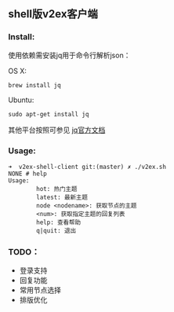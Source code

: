 ## shell版v2ex客户端

### Install:

使用依赖需安装jq用于命令行解析json：

OS X: 

```
brew install jq

```

Ubuntu:

```
sudo apt-get install jq
```

其他平台按照可参见 [jq官方文档](https://stedolan.github.io/jq/download/)

### Usage:

```
➜  v2ex-shell-client git:(master) ✗ ./v2ex.sh
NONE # help
Usage:
        hot: 热门主题
        latest: 最新主题
        node <nodename>: 获取节点的主题
        <num>: 获取指定主题的回复列表
        help: 查看帮助
        q|quit: 退出
```


### TODO：

* 登录支持
* 回复功能
* 常用节点选择
* 排版优化
